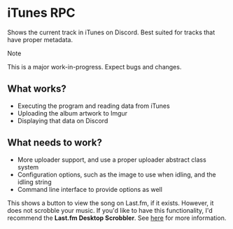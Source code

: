 # iTunes RPC

Shows the current track in iTunes on Discord. Best suited for tracks that have proper metadata.

> [!NOTE]
> This is a major work-in-progress. Expect bugs and changes.

## What works?

- Executing the program and reading data from iTunes
- Uploading the album artwork to Imgur
- Displaying that data on Discord

## What needs to work?

- More uploader support, and use a proper uploader abstract class system
- Configuration options, such as the image to use when idling, and the idling string
- Command line interface to provide options as well

This shows a button to view the song on Last.fm, if it exists. However, it does not scrobble your music. If you'd like to have this functionality, I'd recommend the **Last.fm Desktop Scrobbler**. See [here](https://www.last.fm/about/trackmymusic) for more information.